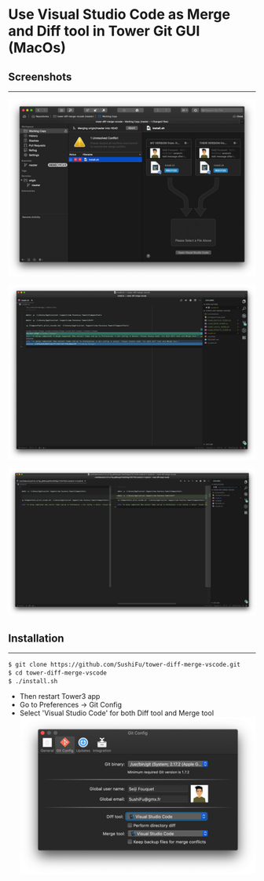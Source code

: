 # Use Visual Studio Code as Merge and Diff tool in Tower Git GUI (MacOs)

## Screenshots

---

![Tower Merge](/screenshots/tower_merge.png)

![Tower Merge](/screenshots/vscode_merge.png)

![Tower Merge](/screenshots/vscode_diff.png)

## Installation

---

```bash
$ git clone https://github.com/SushiFu/tower-diff-merge-vscode.git
$ cd tower-diff-merge-vscode
$ ./install.sh
```

-   Then restart Tower3 app
-   Go to Preferences -> Git Config
-   Select 'Visual Studio Code' for both Diff tool and Merge tool
    ![Tower Setup](/screenshots/tower_setup.png)
